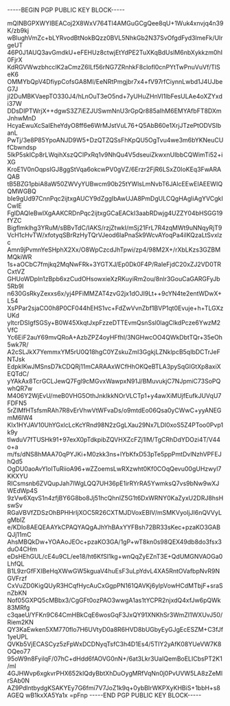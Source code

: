 -----BEGIN PGP PUBLIC KEY BLOCK-----

mQINBGPXWYIBEACoj2X8WxV764Tl4AMGuGCgQee8qU+1Wuk4xnvjq4n39K/zb9kj
wBlughVmZc+bLYRvodBtNokBQzz0BVL5NhkGb2N37SvOfgdFyd3lmeFk/UlrgeUT
46P0J1AUQ3avGmdkU+eFEHUz8ctwjEtYdPE2TuXKqBdUslM6nbXykkzm0hI0FjrX
KdRGVWwzbhcclK2aCmzZ6ILf56rNG7ZRnhkF8clofl0cnPYtTwPnuVuVf/TlSeK6
OMMYbQpV4DfiypCofsGA8MI/EeNRtPmgjbr7x4+fV97rfCiynnLwbd1J4UJbeG7J
jl2DuMBKVaepTO330J4/hLnOuT3eO5nd+7yUHuZHnVI1lbFesULAe4oXZYxdi37W
DDsDIPTWrjX++dgwS3Z7iEZJUSwmNnU3rGpQr885aIhM6EMYAfbFT8DXmJnhwMnD
HcyaEwuXcSaIEheYdyO8ff6e6WrMJstVuL76+Q5AbB60e1XrjJTzePtODVSIbanL
PwTj/3e8P85YpoANJD9W5+DzQTZQSsFhKpQU5OgTvu4we3m6bYKNeuCUfCbwndsp
5lkP5sklCp8rLWqihXszQCIPxRq1v9NhQu4V5dseuiZkwxnUIbbCQWimTi52+iXG
KroE1V0nOqpsIGJ8ggStVqa6okcwPV0gVZ/6Erzr2FjR6LSxZ0IoKEq3FwARAQAB
tB5BZG1pbiA8aW50ZWVyYUBwcm90b25tYWlsLmNvbT6JAlcEEwEIAEEWIQQMWGBQ
bIe9gUd97CnnPqc2ijtxgAUCY9dZggIbAwUJA8PmDgULCQgHAgIiAgYVCgkICwIE
FgIDAQIeBwIXgAAKCRDnPqc2ijtxgGCaEACkI3aabRDwjg4UZZY04bHSGG19fYZC
Bigflmklhg3YRuM/sBBvTdC/IAKS/rzjZtwkI/mSj21FrL7R4zqMWt9uNNqyRjT9
VcH1cHvTW/xfotyqSBrRzHyTQrVJeod6laPnaSk9WcvAYoqPa4ilKQzaLtSvxlzc
Amn9jPvmnYeSHphX2Xx/O8WpCzcdJhTpwi/zp4/98M2X+/rXbLKzs3GZBMMQkiWR
1s+aOCbC7fmjkq2MqNwFRk+3YGTXJ/Ep0Dk0F4P/RaIeFjdC20xZJ2VD0TRCxtVZ
GHUoWDpln1zBpb6xzCudOHsowxieXzRKuyiRm2ou/8nlr3GouCaGARGFyJb5Rb9I
n630GsRkyZexxs6x/yj4PFiMMZAT4zvG2jx1dOJI9Lt++9cYN4te2entWDwX+L54
XsPPar2sjaCO0h8P0CF044hEHS1vc+FdZwVvnZbf1BVP1qt0Evuje+h+TLGXzUKd
yltcrDSIgfSGSy+B0W45XkqtJxpFzzeDTTEvmQsnSsl0lagClkdPcze6YwzM2VfC
Yc6EiF2auY69mvQRoA+AzbZPZ4oyHFfhl/3NGHwcOO4QWkDbtTQr+35eOh5wk7R/
A2cSLJkX7YemmxYM5rU0Q18hgC0YZskuZmI3GgkjLZNklpcB5qIbDCTrJeFNTJsk
EdpkIKwJMSnsD7kCDQRj11mCARAAxWCfHhOKQeBTLA3pySqGlGtXp8axiXEQTdC/
yYAkAx8TcrGCLJewQ7Fgl9cMGvxWawpxN91J/BMuvukjC7NJpmiC73SoPQwhQR7w
M406Y2WjEvU/meB0VHG5OthJnkIkkNOrVLCTp1+y4awXiMUjfEufkJUVqU7FDFN5
5rZlMfHTsfsmRAh7R8vErVhwVtWFvaDs/o9mtdEo06Qsa0yCWwC+yyANEGmM6lW4
KIx1HYJAV10UhYGxlcLcKcYRnd98N2zGgLXau29Nx7LDl0xoS5Z4PToo0Pvp1k9y
tIwduV7fTUSHk91+97exX0pTdkpibZQVHXZcFZj1lM/TgCRhDdYDOzi4T/V44o+a
m/fs/dNS8hMAA70qPYJKi+M0zkk3ns+lYbKfxD53pTe5ppPmtDvlNzhVPFEJhQd5
OgDU0aoAvYIoITuRiioA96+wZZoemsLwRXzwht0Kf0COqQevu00gUHzwyl7KKXYU
RICsmsnb6ZVQupJah7lWgLQQ7UH36pE1irRYrRA5YwmksQ7vs9bNw9wXJWEdWp4S
9zVw6XqvS1n4zfjBY6G8bo8Jj51hcQhnIZ5G1t6DxWRNY0KaZyxU2DRJ8hsHswSv
RGaVBVfZDSzOhBPHHrIjXOC5R26CXTMJDVoxEBIV/mSMKVyoIjJI6nQVVyLgMblZ
e/KDlo8AEQEAAYkCPAQYAQgAJhYhBAxYYFBsh72BR33sKec+pzaKO3GABQJj11mC
AhsMBQkDw+YOAAoJEOc+pzaKO3GA/1gP+wT8kn0s98QEX49db8do3fsx3duO4CHm
eDsHEhGUL/cE4u9CL/ee18/ht6KfSI1kg+wnQqZyEZnT3E+QdUMGNVAOGa0LhfQL
B1L9zrGfFXIBeHqXWwGW5kguaV4huEsF3uLpYdvL4XA5RntOVafbpNvR9NGVFrzf
CxVuZD0KigQUyR3HCqfHycAuCxGgpPN161QAVKj6ylpVowHCdMTbjF+sraSnZbKN
Nof05GXPQ5cMBbx3/CgGFt0ozPAO3wwgA1as1tYCPR2njxdQ4xfJw6pQWk83MRfg
c3qaeU/YFKn9C64CmHBkCqE6wosGqF3JxQY91XNKhSr3WmZI1WXUvJ50/Riem2KN
QY3KaEwken5XM770flo7H6UVtyD0a8R6HVD8bUGbyEyGJgEcESZM+C3fJf1yeUPL
QVKb5VjECASCyz5zFpWxDCDNyqTsfC3h4D1Es4/5TIY2yAfK08YUeVW7K8OQeo77
95oW9n8FyilqF/07hC+dHdd6fAOVG0nN+/6at3Lkr3UaIQemBoELICbsPT2K1/ml
4GJHWvp6xgkvrPHX652klQdyBbtXhDuOygMRfVqNn0j0PvUVW5LA8zZeMlrSAb0N
AZ9PdlntbydgKSAKYEy7G6fmi7V7JoZ1k9q+0ybBIrWKPXyKHBiS+1bbH+s8AGEQ
wB1kxXA5Ya1x
=pFnp
-----END PGP PUBLIC KEY BLOCK-----
